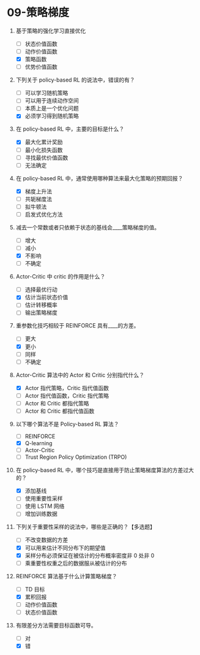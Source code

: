 # 09-策略梯度

1. 基于策略的强化学习直接优化

    - [ ] 状态价值函数
    - [ ] 动作价值函数
    - [x] 策略函数
    - [ ] 优势价值函数

2. 下列关于 policy-based RL 的说法中，错误的有？

    - [ ] 可以学习随机策略
    - [ ] 可以用于连续动作空间
    - [ ] 本质上是一个优化问题
    - [x] 必须学习得到随机策略

3. 在 policy-based RL 中，主要的目标是什么？

    - [x] 最大化累计奖励
    - [ ] 最小化损失函数
    - [ ] 寻找最优价值函数
    - [ ] 无法确定

4. 在 policy-based RL 中，通常使用哪种算法来最大化策略的预期回报？

    - [x] 梯度上升法
    - [ ] 共轭梯度法
    - [ ] 拟牛顿法
    - [ ] 启发式优化方法

5. 减去一个常数或者只依赖于状态的基线会\_\_\_\_策略梯度的值。

    - [ ] 增大
    - [ ] 减小
    - [x] 不影响
    - [ ] 不确定

6. Actor-Critic 中 critic 的作用是什么？

    - [ ] 选择最优行动
    - [x] 估计当前状态价值
    - [ ] 估计转移概率
    - [ ] 输出策略梯度

7. 重参数化技巧相较于 REINFORCE 具有\_\_\_\_的方差。

    - [ ] 更大
    - [x] 更小
    - [ ] 同样
    - [ ] 不确定

8. Actor-Critic 算法中的 Actor 和 Critic 分别指代什么？

    - [x] Actor 指代策略，Critic 指代值函数
    - [ ] Actor 指代值函数，Critic 指代策略
    - [ ] Actor 和 Critic 都指代策略
    - [ ] Actor 和 Critic 都指代值函数

9. 以下哪个算法不是 Policy-based RL 算法？

    - [ ] REINFORCE
    - [x] Q-learning
    - [ ] Actor-Critic
    - [ ] Trust Region Policy Optimization (TRPO)

10. 在 policy-based RL 中，哪个技巧是直接用于防止策略梯度算法的方差过大的？

    - [x] 添加基线
    - [ ] 使用重要性采样
    - [ ] 使用 LSTM 网络
    - [ ] 增加训练数据

11. 下列关于重要性采样的说法中，哪些是正确的？【多选题】

    - [ ] 不改变数据的方差
    - [x] 可以用来估计不同分布下的期望值
    - [x] 采样分布必须保证在被估计的分布概率密度非 0 处非 0
    - [ ] 乘重要性权重之后的数据服从被估计的分布

12. REINFORCE 算法基于什么计算策略梯度？

    - [ ] TD 目标
    - [x] 累积回报
    - [ ] 动作价值函数
    - [ ] 状态价值函数

13. 有限差分方法需要目标函数可导。

    - [ ] 对
    - [x] 错
